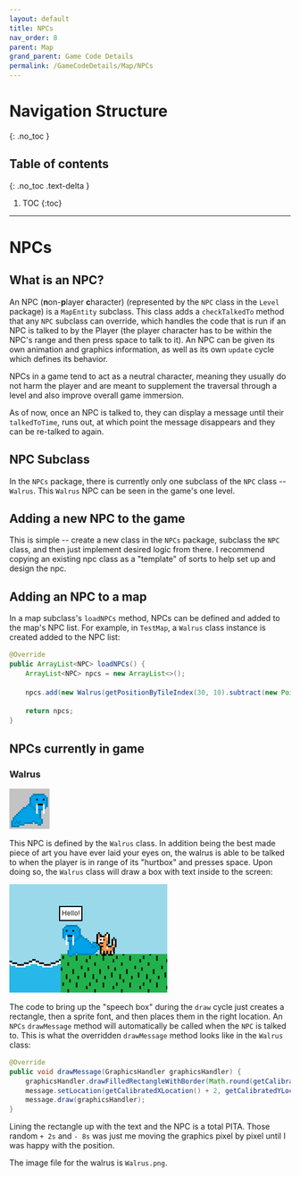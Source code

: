 ```yaml
---
layout: default
title: NPCs
nav_order: 8
parent: Map
grand_parent: Game Code Details
permalink: /GameCodeDetails/Map/NPCs
---
```


# Navigation Structure
{: .no_toc }

## Table of contents
{: .no_toc .text-delta }

1. TOC
{:toc}

---

# NPCs

## What is an NPC?

An NPC (**n**on-**p**layer **c**haracter) (represented by the `NPC` class in the `Level` package) is a `MapEntity` subclass. This class adds
a `checkTalkedTo` method that any `NPC` subclass can override, which handles the code that is run if an NPC is talked to by the Player (the player
character has to be within the NPC's range and then press space to talk to it). An NPC can be given its own animation and graphics information,
as well as its own `update` cycle which defines its behavior.

NPCs in a game tend to act as a neutral character, meaning they usually do not harm the player and are meant to supplement the traversal through a level and also
improve overall game immersion.

As of now, once an NPC is talked to, they can display a message until their `talkedToTime`, runs out, at which point the message
disappears and they can be re-talked to again.

## NPC Subclass

In the `NPCs` package, there is currently only one subclass of the `NPC` class -- `Walrus`.
This `Walrus` NPC can be seen in the game's one level.

## Adding a new NPC to the game

This is simple -- create a new class in the `NPCs` package, subclass the `NPC` class, and then just implement
desired logic from there. I recommend copying an existing npc class as a "template" of sorts to help set up and design the npc.

## Adding an NPC to a map

In a map subclass's `loadNPCs` method, NPCs can be defined and added to the map's NPC list. For example, in `TestMap`,
a `Walrus` class instance is created added to the NPC list:

```java
@Override
public ArrayList<NPC> loadNPCs() {
    ArrayList<NPC> npcs = new ArrayList<>();

    npcs.add(new Walrus(getPositionByTileIndex(30, 10).subtract(new Point(0, 13))));

    return npcs;
}
```

## NPCs currently in game

### Walrus

![walrus.png](../../../assets/images/walrus.png)

This NPC is defined by the `Walrus` class. In addition being the best made piece of art you have ever laid your eyes on,
the walrus is able to be talked to when the player is in range of its "hurtbox" and presses space. Upon doing so, the `Walrus` class
will draw a box with text inside to the screen:

![walrus-talking.png](../../../assets/images/walrus-talking.png)

The code to bring up the "speech box" during the `draw` cycle just creates a rectangle, then a sprite font, and then places
them in the right location. An `NPCs` `drawMessage` method will automatically be called when the `NPC` is talked to.
This is what the overridden `drawMessage` method looks like in the `Walrus` class:

```java
@Override
public void drawMessage(GraphicsHandler graphicsHandler) {
    graphicsHandler.drawFilledRectangleWithBorder(Math.round(getCalibratedXLocation() - 2), Math.round(getCalibratedYLocation() - 24), 40, 25, Color.WHITE, Color.BLACK, 2);
    message.setLocation(getCalibratedXLocation() + 2, getCalibratedYLocation() - 8);
    message.draw(graphicsHandler);
}
``` 

Lining the rectangle up with the text and the NPC is a total PITA. Those random `+ 2s` and `- 8s` was just me moving the graphics
pixel by pixel until I was happy with the position.

The image file for the walrus is `Walrus.png`.